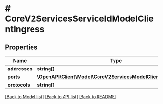 # # CoreV2ServicesServiceIdModelClientIngress

## Properties

Name | Type | Description | Notes
------------ | ------------- | ------------- | -------------
**addresses** | **string[]** |  | 
**ports** | [**\OpenAPI\Client\Model\CoreV2ServicesModelClientIngressPorts[]**](CoreV2ServicesModelClientIngressPorts.md) |  | 
**protocols** | **string[]** |  | 

[[Back to Model list]](../../README.md#documentation-for-models) [[Back to API list]](../../README.md#documentation-for-api-endpoints) [[Back to README]](../../README.md)


